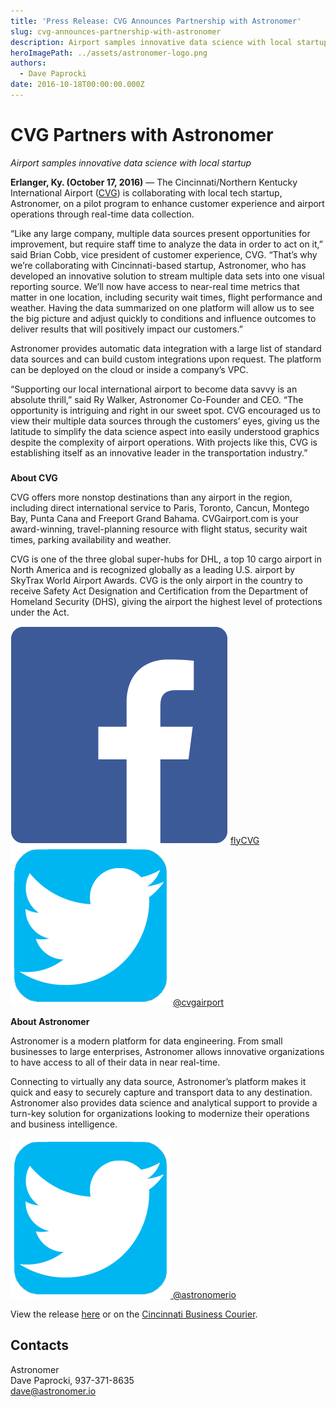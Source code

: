 ```yaml
---
title: 'Press Release: CVG Announces Partnership with Astronomer'
slug: cvg-announces-partnership-with-astronomer
description: Airport samples innovative data science with local startup.
heroImagePath: ../assets/astronomer-logo.png
authors:
  - Dave Paprocki
date: 2016-10-18T00:00:00.000Z
---
```

<!-- markdownlint-disable-file -->
# **CVG Partners with Astronomer**  

_Airport samples innovative data science with local startup_

**Erlanger, Ky. (October 17, 2016)** ― The Cincinnati/Northern Kentucky International Airport ([CVG](https://www.cvgairport.com/)) is collaborating with local tech startup, Astronomer, on a pilot program to enhance customer experience and airport operations through real-time data collection.

“Like any large company, multiple data sources present opportunities for improvement, but require staff time to analyze the data in order to act on it,” said Brian Cobb, vice president of customer experience, CVG. “That’s why we’re collaborating with Cincinnati-based startup, Astronomer, who has developed an innovative solution to stream multiple data sets into one visual reporting source. We’ll now have access to near-real time metrics that matter in one location, including security wait times, flight performance and weather. Having the data summarized on one platform will allow us to see the big picture and adjust quickly to conditions and influence outcomes to deliver results that will positively impact our customers.”

Astronomer provides automatic data integration with a large list of standard data sources and can build custom integrations upon request. The platform can be deployed on the cloud or inside a company’s VPC.

“Supporting our local international airport to become data savvy is an absolute thrill,” said Ry Walker, Astronomer Co-Founder and CEO. “The opportunity is intriguing and right in our sweet spot. CVG encouraged us to view their multiple data sources through the customers’ eyes, giving us the latitude to simplify the data science aspect into easily understood graphics despite the complexity of airport operations. With projects like this, CVG is establishing itself as an innovative leader in the transportation industry.”

###

**About CVG**

CVG offers more nonstop destinations than any airport in the region, including direct international service to Paris, Toronto, Cancun, Montego Bay, Punta Cana and Freeport Grand Bahama. CVGairport.com is your award-winning, travel-planning resource with flight status, security wait times, parking availability and weather.

CVG is one of the three global super-hubs for DHL, a top 10 cargo airport in North America and is recognized globally as a leading U.S. airport by SkyTrax World Airport Awards. CVG is the only airport in the country to receive Safety Act Designation and Certification from the&nbsp;Department of Homeland Security (DHS), giving the airport the highest level of protections under the Act.

![Facebook_Logo.png](../assets/Facebook_Logo.png "Facebook\_Logo.png")&nbsp;[flyCVG](https://www.facebook.com/flyCVG/)&nbsp;&nbsp; ![twitter-logo.png](../assets/twitter-logo.png "twitter-logo.png")&nbsp;[@cvgairport](https://twitter.com/CVGairport)

**About Astronomer**

Astronomer is a modern platform for data engineering. From small businesses to large enterprises, Astronomer allows innovative organizations to have access to all of their data in near real-time.

Connecting to virtually any data source, Astronomer’s platform makes it quick and easy to securely capture and transport data to any destination. Astronomer also provides data science and analytical support to provide a turn-key solution for organizations looking to modernize their operations and business intelligence.

[![twitter-logo.png](../assets/twitter-logo.png "twitter-logo.png")&nbsp;@astronomerio](https://twitter.com/astronomerio)

View the release&nbsp;[here](../assets/Press_Release_CVG_partners_with_Astronomer_1-1.pdf)&nbsp;or on the [Cincinnati Business Courier](https://www.bizjournals.com/cincinnati/news/2016/10/18/cvg-partners-with-cincinnati-startup.html).&nbsp;

## Contacts

Astronomer  
Dave Paprocki, 937-371-8635  
[dave@astronomer.io](mailto:dave@astronomer.io)

&nbsp;

&nbsp;


